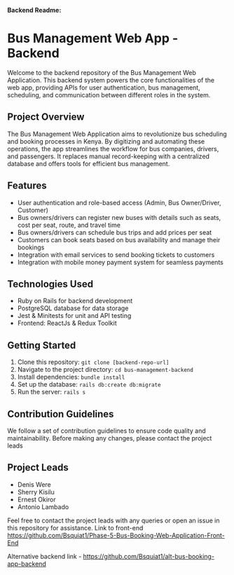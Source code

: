 
**Backend Readme:**

# Bus Management Web App - Backend

Welcome to the backend repository of the Bus Management Web Application. This backend system powers the core functionalities of the web app, providing APIs for user authentication, bus management, scheduling, and communication between different roles in the system.

## Project Overview

The Bus Management Web Application aims to revolutionize bus scheduling and booking processes in Kenya. By digitizing and automating these operations, the app streamlines the workflow for bus companies, drivers, and passengers. It replaces manual record-keeping with a centralized database and offers tools for efficient bus management.

## Features

- User authentication and role-based access (Admin, Bus Owner/Driver, Customer)
- Bus owners/drivers can register new buses with details such as seats, cost per seat, route, and travel time
- Bus owners/drivers can schedule bus trips and add prices per seat
- Customers can book seats based on bus availability and manage their bookings
- Integration with email services to send booking tickets to customers
- Integration with mobile money payment system for seamless payments

## Technologies Used

- Ruby on Rails for backend development
- PostgreSQL database for data storage
- Jest & Minitests for unit and API testing
- Frontend: ReactJs & Redux Toolkit

## Getting Started

1. Clone this repository: `git clone [backend-repo-url]`
2. Navigate to the project directory: `cd bus-management-backend`
3. Install dependencies: `bundle install`
4. Set up the database: `rails db:create db:migrate`
5. Run the server: `rails s`

## Contribution Guidelines

We follow a set of contribution guidelines to ensure code quality and maintainability. Before making any changes, please contact the project leads
## Project Leads


  
  - Denis Were
  - Sherry Kisilu
  - Ernest Okiror
  - Antonio Lambado

Feel free to contact the project leads with any queries or open an issue in this repository for assistance.
Link to front-end https://github.com/Bsquiat1/Phase-5-Bus-Booking-Web-Application-Front-End





Alternative backend link - https://github.com/Bsquiat1/alt-bus-booking-app-backend
